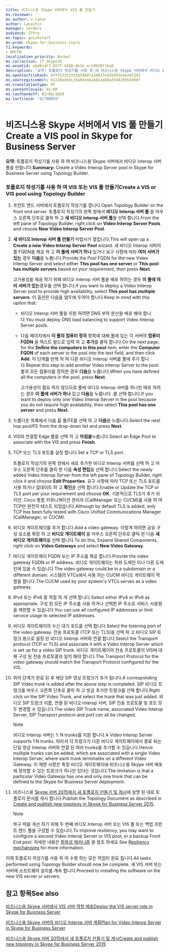 ```yaml
---
title: 비즈니스용 Skype 서버에서 VIS 풀 만들기
ms.reviewer: ''
ms.author: v-lanac
author: lanachin
manager: serdars
audience: ITPro
ms.topic: quickstart
ms.prod: skype-for-business-itpro
f1.keywords:
- NOCSH
localization_priority: Normal
ms.collection: IT_Skype16
ms.assetid: abd8c4f7-057f-4360-8e3e-ec29b58f16a8
description: '요약: 토폴로지 작성기를 사용 하 여 비즈니스용 Skype 서버에서 비디오 Interop 서버 풀을 만듭니다.'
ms.openlocfilehash: 474752253312b58b87a3d01f445bd93eabdaf203
ms.sourcegitcommit: b1229ed5dc25a04e56aa02aab8ad3d4209559d8f
ms.translationtype: MT
ms.contentlocale: ko-KR
ms.lasthandoff: 02/06/2020
ms.locfileid: "41798055"
---
```

# <a name="create-a-vis-pool-in-skype-for-business-server"></a><span data-ttu-id="d2adb-103">비즈니스용 Skype 서버에서 VIS 풀 만들기</span><span class="sxs-lookup"><span data-stu-id="d2adb-103">Create a VIS pool in Skype for Business Server</span></span>
 
<span data-ttu-id="d2adb-104">**요약:** 토폴로지 작성기를 사용 하 여 비즈니스용 Skype 서버에서 비디오 Interop 서버 풀을 만듭니다.</span><span class="sxs-lookup"><span data-stu-id="d2adb-104">**Summary:** Create a Video Interop Server pool in Skype for Business Server using Topology Builder.</span></span>
  
### <a name="create-a-vis-or-vis-pool-using-topology-builder"></a><span data-ttu-id="d2adb-105">토폴로지 작성기를 사용 하 여 VIS 또는 VIS 풀 만들기</span><span class="sxs-lookup"><span data-stu-id="d2adb-105">Create a VIS or VIS pool using Topology Builder</span></span>

1. <span data-ttu-id="d2adb-106">프런트 엔드 서버에서 토폴로지 작성기를 엽니다.</span><span class="sxs-lookup"><span data-stu-id="d2adb-106">Open Topology Builder on the front end server.</span></span> <span data-ttu-id="d2adb-107">토폴로지 작성기의 왼쪽 창에서 **비디오 Interop 서버 풀** 을 마우스 오른쪽 단추로 클릭 하 고 **새 비디오 interop 서버 풀**을 선택 합니다.</span><span class="sxs-lookup"><span data-stu-id="d2adb-107">From the left pane of Topology Builder, right click on **Video Interop Server Pools** and choose **New Video Interop Server Pool**.</span></span> 
    
2. <span data-ttu-id="d2adb-108">**새 비디오 Interop 서버 풀 만들기** 마법사가 열립니다.</span><span class="sxs-lookup"><span data-stu-id="d2adb-108">This will open up a **Create a new Video Interop Server Pool** wizard.</span></span> <span data-ttu-id="d2adb-109">새 비디오 Interop 서버의 풀 FQDN을 제공 하 고 **이 풀에 서버가 하나** 있거나 요구 사항에 따라 **여러 서버가 있는** 경우 **다음**을 누릅니다.</span><span class="sxs-lookup"><span data-stu-id="d2adb-109">Provide the Pool FQDN for the new Video Interop Server and select either **This pool has one server** or **This pool has multiple servers** based on your requirement, then press **Next**.</span></span>
    
    <span data-ttu-id="d2adb-110">고가용성을 제공 하기 위해 비디오 Interop 서버 풀을 배포 하려는 경우 **이 풀에 여러 서버가 있는**경우를 선택 합니다.</span><span class="sxs-lookup"><span data-stu-id="d2adb-110">If you want to deploy a Video Interop Server pool to provide high availability, select **This pool has multiple servers**.</span></span> <span data-ttu-id="d2adb-111">이 옵션은 다음을 염두에 두어야 합니다.</span><span class="sxs-lookup"><span data-stu-id="d2adb-111">Keep in mind with this option that:</span></span> 
    
    - <span data-ttu-id="d2adb-112">비디오 Interop 서버 풀을 지원 하려면 DNS 부하 분산을 배포 해야 합니다.</span><span class="sxs-lookup"><span data-stu-id="d2adb-112">You must deploy DNS load balancing to support Video Interop Server pools.</span></span> 
    
   - <span data-ttu-id="d2adb-113">다음 페이지에서 **이 풀의 컴퓨터 정의** 항목에 대해 풀에 있는 각 서버의 **컴퓨터 FQDN** 을 텍스트 필드로 입력 하 고 **추가**를 클릭 합니다.</span><span class="sxs-lookup"><span data-stu-id="d2adb-113">On the next page, for the **Define the computers in this pool** item, enter the **Computer FQDN** of each server in the pool into the text field, and then click **Add**.</span></span> <span data-ttu-id="d2adb-114">이 단계를 반복 하 여 다른 비디오 Interop 서버를 풀에 추가 합니다.</span><span class="sxs-lookup"><span data-stu-id="d2adb-114">Repeat this step to add another Video Interop Server to the pool.</span></span> <span data-ttu-id="d2adb-115">풀의 모든 컴퓨터를 정의한 경우 **다음**을 누릅니다.</span><span class="sxs-lookup"><span data-stu-id="d2adb-115">When you have defined all the computers in the pool, press **Next**.</span></span>
    
     <span data-ttu-id="d2adb-116">고가용성이 필요 하지 않으므로 풀에 비디오 Interop 서버를 하나만 배포 하려는 경우 **이 풀에 서버가 하나** 있고 **다음**을 누릅니다 .를 선택 합니다.</span><span class="sxs-lookup"><span data-stu-id="d2adb-116">If you want to deploy only one Video Interop Server in the pool because you do not require high availability, then select **This pool has one server** and press **Next**.</span></span>
    
3. <span data-ttu-id="d2adb-117">드롭다운 목록에서 다음 홉 풀/FE를 선택 하 고 **다음**을 누릅니다.</span><span class="sxs-lookup"><span data-stu-id="d2adb-117">Select the next hop pool/FE from the drop-down list and press **Next**.</span></span>
    
4. <span data-ttu-id="d2adb-118">VIS와 연결할 Edge 풀을 선택 하 고 **마침을**누릅니다.</span><span class="sxs-lookup"><span data-stu-id="d2adb-118">Select an Edge Pool to associate with the VIS and press **Finish**.</span></span>
    
5. <span data-ttu-id="d2adb-119">TCP 또는 TLS 포트를 설정 합니다.</span><span class="sxs-lookup"><span data-stu-id="d2adb-119">Set a TCP or TLS port.</span></span>
    
    <span data-ttu-id="d2adb-120">토폴로지 작성기의 왼쪽 창에서 새로 추가한 비디오 Interop 서버를 선택 하 고 마우스 오른쪽 단추를 클릭 한 다음 **속성 편집**을 선택 합니다.</span><span class="sxs-lookup"><span data-stu-id="d2adb-120">Select the newly added Video Interop Server from the left pane of Topology Builder, right click it and choose **Edit Properties**.</span></span> <span data-ttu-id="d2adb-121">요구 사항에 따라 TCP 또는 TLS 포트를 사용 하거나 업데이트 하 고 **확인**을 선택 합니다.</span><span class="sxs-lookup"><span data-stu-id="d2adb-121">Enable or Update the TCP or TLS port per your requirement and choose **OK**.</span></span> <span data-ttu-id="d2adb-122">기본적으로 TLS가 추가 되지만, Cisco 통합 커뮤니케이션 관리자 (CallManager 또는 CUCM)를 사용 하 여 TCP만 완전히 테스트 되었습니다.</span><span class="sxs-lookup"><span data-stu-id="d2adb-122">Although by default TLS is added, only TCP has been fully tested with Cisco Unified Communications Manager (CallManager, or CUCM).</span></span>
    
6. <span data-ttu-id="d2adb-123">비디오 게이트웨이를 추가 합니다.</span><span class="sxs-lookup"><span data-stu-id="d2adb-123">Add a video gateway.</span></span> <span data-ttu-id="d2adb-124">이렇게 하려면 공유 구성 요소를 확장 하 고 **비디오 게이트웨이** 를 마우스 오른쪽 단추로 클릭 한 다음 **새 비디오 게이트웨이**를 선택 합니다.</span><span class="sxs-lookup"><span data-stu-id="d2adb-124">To do this, Expand Shared Components, right click on **Video Gateways** and select **New Video Gateway**.</span></span>
    
7. <span data-ttu-id="d2adb-125">비디오 게이트웨이 FQDN 또는 IP 주소를 제공 합니다.</span><span class="sxs-lookup"><span data-stu-id="d2adb-125">Provide the video gateway FQDN or IP address.</span></span> <span data-ttu-id="d2adb-126">비디오 게이트웨이는 하위 도메인 이나 다른 도메인에 있을 수 있습니다.</span><span class="sxs-lookup"><span data-stu-id="d2adb-126">The video gateway could be in a subdomain or a different domain.</span></span> <span data-ttu-id="d2adb-127">시스템의 VTCs에서 사용 하는 CUCM 비디오 게이트웨이 역할을 합니다.</span><span class="sxs-lookup"><span data-stu-id="d2adb-127">The CUCM used by your system's VTCs serves as a video gateway.</span></span>
    
8. <span data-ttu-id="d2adb-128">IPv4 또는 IPv6 중 적절 하 게 선택 합니다.</span><span class="sxs-lookup"><span data-stu-id="d2adb-128">Select either IPv4 or IPv6 as appropriate.</span></span> <span data-ttu-id="d2adb-129">구성 된 모든 IP 주소를 사용 하거나 선택한 IP 주소로 서비스 사용량을 제한할 수 있습니다.</span><span class="sxs-lookup"><span data-stu-id="d2adb-129">You can use all configured IP addresses or limit service usage to selected IP addresses.</span></span>
    
9. <span data-ttu-id="d2adb-130">비디오 게이트웨이의 수신 대기 포트를 선택 합니다.</span><span class="sxs-lookup"><span data-stu-id="d2adb-130">Select the listening port of the video gateway.</span></span> <span data-ttu-id="d2adb-131">전송 프로토콜 (TCP 또는 TLS)을 선택 하 고 비디오 SIP 트렁크 용으로 설정 된 비디오 Interop 서버와 연결 합니다.</span><span class="sxs-lookup"><span data-stu-id="d2adb-131">Select the Transport protocol (TCP or TLS) and associate it with a Video Interop Server which is set up for a video SIP trunk.</span></span> <span data-ttu-id="d2adb-132">비디오 게이트웨이의 전송 프로토콜이 VIS에 대해 구성 된 전송 프로토콜과 일치 해야 합니다.</span><span class="sxs-lookup"><span data-stu-id="d2adb-132">The Transport Protocol for the video gateway should match the Transport Protocol configured for the VIS.</span></span>
    
10. <span data-ttu-id="d2adb-133">위의 단계가 완료 된 후 해당 SIP 영상 트렁크가 추가 됩니다.</span><span class="sxs-lookup"><span data-stu-id="d2adb-133">A corresponding SIP Video trunk is added after the above step is completed.</span></span> <span data-ttu-id="d2adb-134">SIP 비디오 트렁크를 마우스 오른쪽 단추로 클릭 하 고 방금 추가한 트렁크를 선택 합니다.</span><span class="sxs-lookup"><span data-stu-id="d2adb-134">Right click on the SIP Video Trunk, and select the trunk that was just added.</span></span> <span data-ttu-id="d2adb-135">비디오 SIP 트렁크 이름, 연결 된 비디오 Interop 서버, SIP 전송 프로토콜 및 포트 모두 변경할 수 있습니다.</span><span class="sxs-lookup"><span data-stu-id="d2adb-135">The video SIP Trunk name, associated Video Interop Server, SIP Transport protocol and port can all be changed.</span></span> 
    
    > [!NOTE]
    >  <span data-ttu-id="d2adb-136">비디오 Interop 서버는 1: N trunks를 지원 합니다.</span><span class="sxs-lookup"><span data-stu-id="d2adb-136">A Video Interop Server supports 1:N trunks.</span></span> <span data-ttu-id="d2adb-137">따라서 각 트렁크가 다른 비디오 게이트웨이에서 종료 되는 단일 영상 Interop 서버와 연결 된 여러 trunks을 추가할 수 있습니다.</span><span class="sxs-lookup"><span data-stu-id="d2adb-137">Hence multiple trunks can be added, which are associated with a single Video Interop Server, where each trunk terminates on a different Video Gateway.</span></span> <span data-ttu-id="d2adb-138">이 제한 사항은 특정 비디오 게이트웨이에 비즈니스용 Skype 서버 배포에 정의할 수 있는 트렁크가 하나만 있다는 것입니다.</span><span class="sxs-lookup"><span data-stu-id="d2adb-138">The limitation is that a particular Video Gateway has one and only one trunk that can be defined to the Skype for Business Server deployment.</span></span>
  
11. <span data-ttu-id="d2adb-139">비즈니스용 [Skype 서버 2015에서 새 토폴로지 만들기 및 게시](../../deploy/install/create-and-publish-new-topology.md)에 설명 된 대로 토폴로지 문서를 게시 합니다.</span><span class="sxs-lookup"><span data-stu-id="d2adb-139">Publish the Topology Document as described in [Create and publish new topology in Skype for Business Server 2015](../../deploy/install/create-and-publish-new-topology.md).</span></span>
    
    > [!NOTE]
    > <span data-ttu-id="d2adb-140">복구 력을 개선 하기 위해 두 번째 비디오 Interop 서버 또는 VIS 풀 또는 백업 프런트 엔드 풀을 구성할 수 있습니다.</span><span class="sxs-lookup"><span data-stu-id="d2adb-140">To improve resiliency, you may want to configure a second Video Interop Server or VIS pool, or a backup Front End pool.</span></span> <span data-ttu-id="d2adb-141">자세한 내용은 [회복성 메커니즘](../../plan-your-deployment/video-interop-server.md#resiliency) 을 참조 하세요.</span><span class="sxs-lookup"><span data-stu-id="d2adb-141">See [Resiliency mechanisms](../../plan-your-deployment/video-interop-server.md#resiliency) for more information.</span></span>
  
<span data-ttu-id="d2adb-142">이제 토폴로지 작성기를 사용 하 여 수행 하는 모든 작업이 완료 됩니다.</span><span class="sxs-lookup"><span data-stu-id="d2adb-142">All tasks performed using Topology Builder should now be complete.</span></span> <span data-ttu-id="d2adb-143">새 VIS 서버 또는 서버에 소프트웨어 설치를 계속 합니다.</span><span class="sxs-lookup"><span data-stu-id="d2adb-143">Proceed to installing the software on the new VIS server or servers.</span></span>
## <a name="see-also"></a><span data-ttu-id="d2adb-144">참고 항목</span><span class="sxs-lookup"><span data-stu-id="d2adb-144">See also</span></span>

[<span data-ttu-id="d2adb-145">비즈니스용 Skype 서버에서 VIS 서버 역할 배포</span><span class="sxs-lookup"><span data-stu-id="d2adb-145">Deploy the VIS server role in Skype for Business Server</span></span>](deploy-the-vis-server-role.md)

[<span data-ttu-id="d2adb-146">비즈니스용 Skype 서버의 비디오 Interop 서버 계획</span><span class="sxs-lookup"><span data-stu-id="d2adb-146">Plan for Video Interop Server in Skype for Business Server</span></span>](../../plan-your-deployment/video-interop-server.md)
  
[<span data-ttu-id="d2adb-147">비즈니스용 Skype 서버 2015에서 새 토폴로지 만들기 및 게시</span><span class="sxs-lookup"><span data-stu-id="d2adb-147">Create and publish new topology in Skype for Business Server 2015</span></span>](../../deploy/install/create-and-publish-new-topology.md)
